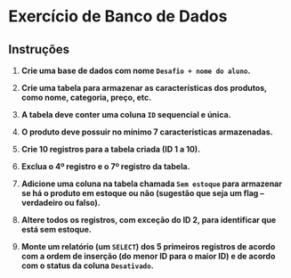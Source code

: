 # Exercício de Banco de Dados

## Instruções

1. **Crie uma base de dados com nome `Desafio + nome do aluno`.**

2. **Crie uma tabela para armazenar as características dos produtos, como nome, categoria, preço, etc.**

3. **A tabela deve conter uma coluna `ID` sequencial e única.**

4. **O produto deve possuir no mínimo 7 características armazenadas.**

5. **Crie 10 registros para a tabela criada (ID 1 a 10).**

6. **Exclua o 4º registro e o 7º registro da tabela.**

7. **Adicione uma coluna na tabela chamada `Sem estoque` para armazenar se há o produto em estoque ou não (sugestão que seja um flag – verdadeiro ou falso).**

8. **Altere todos os registros, com exceção do ID 2, para identificar que está sem estoque.**

9. **Monte um relatório (um `SELECT`) dos 5 primeiros registros de acordo com a ordem de inserção (do menor ID para o maior ID) e de acordo com o status da coluna `Desativado`.**

